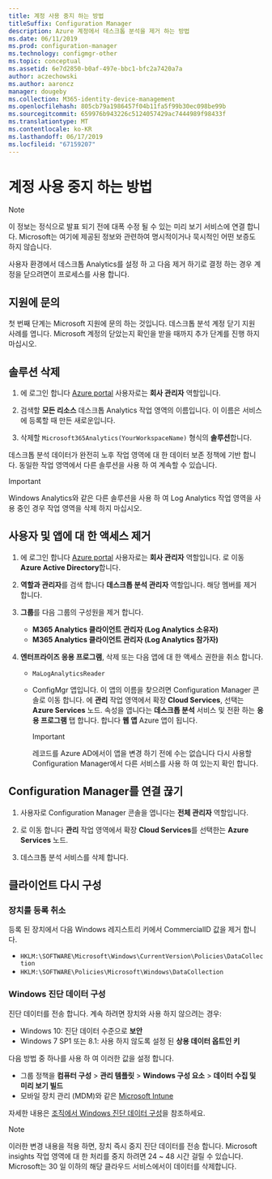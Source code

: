 ```yaml
---
title: 계정 사용 중지 하는 방법
titleSuffix: Configuration Manager
description: Azure 계정에서 데스크톱 분석을 제거 하는 방법
ms.date: 06/11/2019
ms.prod: configuration-manager
ms.technology: configmgr-other
ms.topic: conceptual
ms.assetid: 6e7d2850-b0af-497e-bbc1-bfc2a7420a7a
author: aczechowski
ms.author: aaroncz
manager: dougeby
ms.collection: M365-identity-device-management
ms.openlocfilehash: 805cb79a1986457f04b11fa5f99b30ec098be99b
ms.sourcegitcommit: 659976b943226c5124057429ac7444989f98433f
ms.translationtype: MT
ms.contentlocale: ko-KR
ms.lasthandoff: 06/17/2019
ms.locfileid: "67159207"
---
```

# <a name="how-to-close-your-account"></a>계정 사용 중지 하는 방법

> [!Note]  
> 이 정보는 정식으로 발표 되기 전에 대폭 수정 될 수 있는 미리 보기 서비스에 연결 합니다. Microsoft는 여기에 제공된 정보와 관련하여 명시적이거나 묵시적인 어떤 보증도 하지 않습니다.  

사용자 환경에서 데스크톱 Analytics를 설정 하 고 다음 제거 하기로 결정 하는 경우 계정을 닫으려면이 프로세스를 사용 합니다.

## <a name="contact-support"></a>지원에 문의

첫 번째 단계는 Microsoft 지원에 문의 하는 것입니다. 데스크톱 분석 계정 닫기 지원 사례를 엽니다. Microsoft 계정의 닫았는지 확인을 받을 때까지 추가 단계를 진행 하지 마십시오.

## <a name="delete-the-solution"></a>솔루션 삭제

1. 에 로그인 합니다 [Azure portal](https://portal.azure.com) 사용자로는 **회사 관리자** 역할입니다.

1. 검색할 **모든 리소스** 데스크톱 Analytics 작업 영역의 이름입니다. 이 이름은 서비스에 등록할 때 만든 새로운입니다.

1. 삭제할 `Microsoft365Analytics(YourWorkspaceName)` 형식의 **솔루션**합니다.

데스크톱 분석 데이터가 완전히 노후 작업 영역에 대 한 데이터 보존 정책에 기반 합니다. 동일한 작업 영역에서 다른 솔루션을 사용 하 여 계속할 수 있습니다.

> [!Important]  
> Windows Analytics와 같은 다른 솔루션을 사용 하 여 Log Analytics 작업 영역을 사용 중인 경우 작업 영역을 삭제 하지 마십시오.

## <a name="remove-user-and-app-access"></a>사용자 및 앱에 대 한 액세스 제거

1. 에 로그인 합니다 [Azure portal](https://portal.azure.com) 사용자로는 **회사 관리자** 역할입니다. 로 이동 **Azure Active Directory**합니다.

1. **역할과 관리자**를 검색 합니다 **데스크톱 분석 관리자** 역할입니다. 해당 멤버를 제거 합니다.

1. **그룹**를 다음 그룹의 구성원을 제거 합니다.

    - **M365 Analytics 클라이언트 관리자 (Log Analytics 소유자)**
    - **M365 Analytics 클라이언트 관리자 (Log Analytics 참가자)**

1. **엔터프라이즈 응용 프로그램**, 삭제 또는 다음 앱에 대 한 액세스 권한을 취소 합니다.

    - `MaLogAnalyticsReader`

    - ConfigMgr 앱입니다. 이 앱의 이름을 찾으려면 Configuration Manager 콘솔로 이동 합니다. 에 **관리** 작업 영역에서 확장 **Cloud Services**, 선택는 **Azure Services** 노드. 속성을 엽니다는 **데스크톱 분석** 서비스 및 전환 하는 **응용 프로그램** 탭 합니다. 합니다 **웹 앱** Azure 앱이 됩니다.

        > [!Important]  
        > 레코드를 Azure AD에서이 앱을 변경 하기 전에 수는 없습니다 다시 사용할 Configuration Manager에서 다른 서비스를 사용 하 여 있는지 확인 합니다.

## <a name="disconnect-configuration-manager"></a>Configuration Manager를 연결 끊기

1. 사용자로 Configuration Manager 콘솔을 엽니다는 **전체 관리자** 역할입니다.

1. 로 이동 합니다 **관리** 작업 영역에서 확장 **Cloud Services**를 선택한는 **Azure Services** 노드.

1. 데스크톱 분석 서비스를 삭제 합니다.

## <a name="reconfigure-clients"></a>클라이언트 다시 구성

### <a name="unenroll-devices"></a>장치를 등록 취소

등록 된 장치에서 다음 Windows 레지스트리 키에서 CommercialID 값을 제거 합니다.

- `HKLM:\SOFTWARE\Microsoft\Windows\CurrentVersion\Policies\DataCollection`
- `HKLM:\SOFTWARE\Policies\Microsoft\Windows\DataCollection`

### <a name="windows-diagnostic-data-configuration"></a>Windows 진단 데이터 구성

진단 데이터를 전송 합니다. 계속 하려면 장치와 사용 하지 않으려는 경우:

- Windows 10: 진단 데이터 수준으로 **보안**
- Windows 7 SP1 또는 8.1: 사용 하지 않도록 설정 된 **상용 데이터 옵트인 키**

다음 방법 중 하나를 사용 하 여 이러한 값을 설정 합니다.

- 그룹 정책을 **컴퓨터 구성** > **관리 템플릿** > **Windows 구성 요소**  >  **데이터 수집 및 미리 보기 빌드**
- 모바일 장치 관리 (MDM)와 같은 [Microsoft Intune](https://docs.microsoft.com/intune/device-restrictions-windows-10#reporting-and-telemetry)

자세한 내용은 [조직에서 Windows 진단 데이터 구성](https://docs.microsoft.com/windows/privacy/configure-windows-diagnostic-data-in-your-organization)을 참조하세요.

> [!NOTE]  
> 이러한 변경 내용을 적용 하면, 장치 즉시 중지 진단 데이터를 전송 합니다. Microsoft insights 작업 영역에 대 한 처리를 중지 하려면 24 ~ 48 시간 걸릴 수 있습니다. Microsoft는 30 일 이하의 해당 클라우드 서비스에서이 데이터를 삭제합니다.
